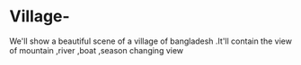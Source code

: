 # Village-
We'll show a beautiful scene of a village of bangladesh .It'll contain the view of mountain ,river ,boat ,season changing view 
